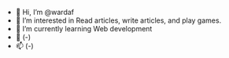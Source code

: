 - 👋 Hi, I’m @wardaf
- 👀 I’m interested in Read articles, write articles, and play games. 
- 🌱 I’m currently learning Web development
- 💞️ (-)
- 📫 (-)

<!---
runzha/runzha is a ✨ special ✨ repository because its `README.md` (this file) appears on your GitHub profile.
You can click the Preview link to take a look at your changes.
--->
